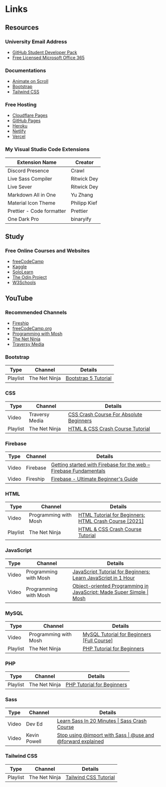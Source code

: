 # Links

## Resources

### University Email Address

- [GitHub Student Developer Pack](https://education.github.com/pack)
- [Free Licensed Microsoft Office 365](https://www.microsoft.com/en-ph/education/products/office?ms.officeurl=student)

### Documentations

- [Animate on Scroll](https://michalsnik.github.io/aos)
- [Bootstrap](https://getbootstrap.com/docs)
- [Tailwind CSS](https://tailwindcss.com/docs)

### Free Hosting

- [Cloudflare Pages](https://pages.cloudflare.com)
- [GitHub Pages](https://pages.github.com)
- [Heroku](https://www.heroku.com)
- [Netlify](https://www.netlify.com)
- [Vercel](https://vercel.com)

### My Visual Studio Code Extensions

| Extension Name | Creator  |
| ----- | ----- |
| Discord Presence | Crawl |
| Live Sass Compiler | Ritwick Dey |
| Live Sever | Ritwick Dey |
| Markdown All in One | Yu Zhang |
| Material Icon Theme | Philipp Kief |
| Prettier - Code formatter | Prettier |
| One Dark Pro | binaryify |

## Study

### Free Online Courses and Websites

- [freeCodeCamp](https://www.freecodecamp.org)
- [Kaggle](https://www.kaggle.com)
- [SoloLearn](https://www.sololearn.com)
- [The Odin Project](https://www.theodinproject.com)
- [W3Schools](https://www.w3schools.com)

## YouTube

### Recommended Channels

- [Fireship](https://www.youtube.com/channel/UCsBjURrPoezykLs9EqgamOA)
- [freeCodeCamp.org](https://www.youtube.com/freecodecamp)
- [Programming with Mosh](https://www.youtube.com/programmingwithmosh)
- [The Net Ninja](https://www.youtube.com/thenetninja)
- [Traversy Media](https://www.youtube.com/traversymedia)

### Bootstrap

| Type | Channel | Details |
| ----- | ----- | ----- |
| Playlist | The Net Ninja | [Bootstrap 5 Tutorial](https://www.youtube.com/playlist?list=PL4cUxeGkcC9joIM91nLzd_qaH_AimmdAR) |

### CSS

| Type | Channel | Details |
| ----- | ----- | ----- |
| Video | Traversy Media | [CSS Crash Course For Absolute Beginners](https://youtu.be/yfoY53QXEnI) |
| Playlist | The Net Ninja | [HTML & CSS Crash Course Tutorial](https://www.youtube.com/playlist?list=PL4cUxeGkcC9ivBf_eKCPIAYXWzLlPAm6G) |

### Firebase

| Type | Channel | Details |
| ----- | ----- | ----- |
| Video | Firebase | [Getting started with Firebase for the web – Firebase Fundamentals](https://youtu.be/rQvOAnNvcNQ) |
| Video | Fireship | [Firebase - Ultimate Beginner's Guide](https://youtu.be/9kRgVxULbag) |

### HTML

| Type | Channel | Details |
| ----- | ----- | ----- |
| Video | Programming with Mosh | [HTML Tutorial for Beginners: HTML Crash Course [2021]](https://youtu.be/qz0aGYrrlhU) |
| Playlist | The Net Ninja | [HTML & CSS Crash Course Tutorial](https://www.youtube.com/playlist?list=PL4cUxeGkcC9ivBf_eKCPIAYXWzLlPAm6G) |

### JavaScript

| Type | Channel | Details |
| ----- | ----- | ----- |
| Video | Programming with Mosh | [JavaScript Tutorial for Beginners: Learn JavaScript in 1 Hour](https://youtu.be/W6NZfCO5SIk) |
| Video | Programming with Mosh | [Object-oriented Programming in JavaScript: Made Super Simple \| Mosh](https://youtu.be/PFmuCDHHpwk) |

### MySQL

| Type | Channel | Details |
| ----- | ----- | ----- |
| Video | Programming with Mosh | [MySQL Tutorial for Beginners [Full Course]](https://youtu.be/7S_tz1z_5bA) |
| Playlist | The Net Ninja | [PHP Tutorial for Beginners](https://www.youtube.com/playlist?list=PL4cUxeGkcC9gksOX3Kd9KPo-O68ncT05o) |

### PHP

| Type | Channel | Details |
| ----- | ----- | ----- |
| Playlist | The Net Ninja | [PHP Tutorial for Beginners](https://www.youtube.com/playlist?list=PL4cUxeGkcC9gksOX3Kd9KPo-O68ncT05o) |

### Sass

| Type | Channel | Details |
| ----- | ----- | ----- |
| Video | Dev Ed | [Learn Sass In 20 Minutes \| Sass Crash Course](https://youtu.be/Zz6eOVaaelI) |
| Video | Kevin Powell | [Stop using @import with Sass \| @use and @forward explained](https://youtu.be/CR-a8upNjJ0) |

### Tailwind CSS

| Type | Channel | Details |
| ----- | ----- | ----- |
| Playlist | The Net Ninja | [Tailwind CSS Tutorial](https://www.youtube.com/playlist?list=PL4cUxeGkcC9gpXORlEHjc5bgnIi5HEGhw) |
